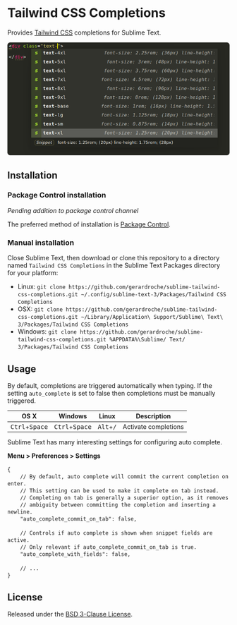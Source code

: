 # Tailwind CSS Completions

Provides [Tailwind CSS](https://tailwindcss.com) completions for Sublime Text.

![Screenshot of Sublime Text Tailwind CSS autocomplete](screenshot.png)

## Installation

### Package Control installation

*Pending addition to package control channel*

The preferred method of installation is [Package Control](https://packagecontrol.io/browse/authors/gerardroche).

### Manual installation

Close Sublime Text, then download or clone this repository to a directory named `Tailwind CSS Completions` in the Sublime Text Packages directory for your platform:

* Linux: `git clone https://github.com/gerardroche/sublime-tailwind-css-completions.git ~/.config/sublime-text-3/Packages/Tailwind CSS Completions`
* OSX: `git clone https://github.com/gerardroche/sublime-tailwind-css-completions.git ~/Library/Application\ Support/Sublime\ Text\ 3/Packages/Tailwind CSS Completions`
* Windows: `git clone https://github.com/gerardroche/sublime-tailwind-css-completions.git %APPDATA%\Sublime/ Text/ 3/Packages/Tailwind CSS Completions`

## Usage

By default, completions are triggered automatically when typing. If the setting `auto_complete` is set to false then completions must be manually triggered.

OS X | Windows | Linux | Description
-----|---------|-------|------------
<kbd>Ctrl</kbd>+<kbd>Space</kbd> | <kbd>Ctrl</kbd>+<kbd>Space</kbd> | <kbd>Alt</kbd>+<kbd>/</kbd> | Activate completions


Sublime Text has many interesting settings for configuring auto complete.

**Menu > Preferences > Settings**

```text
{
    // By default, auto complete will commit the current completion on enter.
    // This setting can be used to make it complete on tab instead.
    // Completing on tab is generally a superior option, as it removes
    // ambiguity between committing the completion and inserting a newline.
    "auto_complete_commit_on_tab": false,

    // Controls if auto complete is shown when snippet fields are active.
    // Only relevant if auto_complete_commit_on_tab is true.
    "auto_complete_with_fields": false,

    // ...
}
```

## License

Released under the [BSD 3-Clause License](LICENSE).
